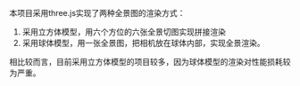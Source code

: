 本项目采用three.js实现了两种全景图的渲染方式：
1. 采用立方体模型，用六个方位的六张全景切图实现拼接渲染
2. 采用球体模型，用一张全景图，把相机放在球体内部，实现全景渲染。

相比较而言，目前采用立方体模型的项目较多，因为球体模型的渲染对性能损耗较为严重。